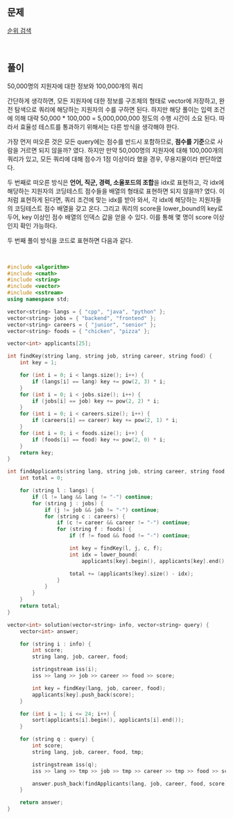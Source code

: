 ## 문제

[순위 검색](https://school.programmers.co.kr/learn/courses/30/lessons/72412)

<br/>

## 풀이

50,000명의 지원자에 대한 정보와 100,000개의 쿼리

간단하게 생각하면, 모든 지원자에 대한 정보를 구조체의 형태로 vector에 저장하고, 완전 탐색으로 쿼리에 해당하는 지원자의 수를 구하면 된다. 하지만 해당 풀이는 입력 조건에 의해 대략 50,000 \* 100,000 = 5,000,000,000 정도의 수행 시간이 소요 된다. 따라서 효율성 테스트를 통과하기 위해서는 다른 방식을 생각해야 한다.

가장 먼저 떠오른 것은 모든 query에는 점수를 반드시 포함하므로, **점수를 기준**으로 사람을 거르면 되지 않을까? 였다. 하지만 만약 50,000명의 지원자에 대해 100,000개의 쿼리가 있고, 모든 쿼리에 대해 점수가 1점 이상이라 했을 경우, 무용지물이라 판단하였다.

두 번째로 떠오른 방식은 **언어, 직군, 경력, 소울포드의 조합**을 idx로 표현하고, 각 idx에 해당하는 지원자의 코딩테스트 점수들을 배열의 형태로 표현하면 되지 않을까? 였다. 이처럼 표현하게 된다면, 쿼리 조건에 맞는 idx를 받아 와서, 각 idx에 해당하는 지원자들의 코딩테스트 점수 배열을 갖고 온다. 그리고 쿼리의 score을 lower_bound의 key로 두어, key 이상인 점수 배열의 인덱스 값을 얻을 수 있다. 이를 통해 몇 명이 score 이상인지 확인 가능하다.

두 번째 풀이 방식을 코드로 표현하면 다음과 같다.

<br/>

```c++
#include <algorithm>
#include <cmath>
#include <string>
#include <vector>
#include <sstream>
using namespace std;

vector<string> langs = { "cpp", "java", "python" };
vector<string> jobs = { "backend", "frontend" };
vector<string> careers = { "junior", "senior" };
vector<string> foods = { "chicken", "pizza" };

vector<int> applicants[25];

int findKey(string lang, string job, string career, string food) {
    int key = 1;

    for (int i = 0; i < langs.size(); i++) {
        if (langs[i] == lang) key += pow(2, 3) * i;
    }
    for (int i = 0; i < jobs.size(); i++) {
        if (jobs[i] == job) key += pow(2, 2) * i;
    }
    for (int i = 0; i < careers.size(); i++) {
        if (careers[i] == career) key += pow(2, 1) * i;
    }
    for (int i = 0; i < foods.size(); i++) {
        if (foods[i] == food) key += pow(2, 0) * i;
    }
    return key;
}

int findApplicants(string lang, string job, string career, string food, int score) {
    int total = 0;

    for (string l : langs) {
        if (l != lang && lang != "-") continue;
        for (string j : jobs) {
            if (j != job && job != "-") continue;
            for (string c : careers) {
                if (c != career && career != "-") continue;
                for (string f : foods) {
                    if (f != food && food != "-") continue;

                    int key = findKey(l, j, c, f);
                    int idx = lower_bound(
                        applicants[key].begin(), applicants[key].end(), score) - applicants[key].begin();

                    total += (applicants[key].size() - idx);
                }
            }
        }
    }
    return total;
}

vector<int> solution(vector<string> info, vector<string> query) {
    vector<int> answer;

    for (string i : info) {
        int score;
        string lang, job, career, food;

        istringstream iss(i);
        iss >> lang >> job >> career >> food >> score;

        int key = findKey(lang, job, career, food);
        applicants[key].push_back(score);
    }

    for (int i = 1; i <= 24; i++) {
        sort(applicants[i].begin(), applicants[i].end());
    }

    for (string q : query) {
        int score;
        string lang, job, career, food, tmp;

        istringstream iss(q);
        iss >> lang >> tmp >> job >> tmp >> career >> tmp >> food >> score;

        answer.push_back(findApplicants(lang, job, career, food, score));
    }

    return answer;
}
```
